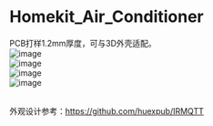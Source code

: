 # Homekit_Air_Conditioner
PCB打样1.2mm厚度，可与3D外壳适配。
<br>![image](https://github.com/LouisLee985/Homekit-Air-Conditioner/blob/main/hardware/AC_IR_Homekit_5V1A_3.0_0402/AC_IR_Homekit_5V1A_3.0_0402.jpg)
<br>![image](https://github.com/LouisLee985/Homekit-Air-Conditioner/blob/main/hardware/AC_IR_Homekit_5V1A_3.0_0402/IMG_1000.jpg)
<br>![image](https://github.com/LouisLee985/Homekit-Air-Conditioner/blob/main/hardware/AC_IR_Homekit_5V1A_3.0_0402/IMG_1001.jpg)
<br>![image](https://github.com/LouisLee985/Homekit-Air-Conditioner/blob/main/hardware/AC_IR_Homekit_5V1A_3.0_0402/IMG_1002.jpg)

<br>外观设计参考：https://github.com/huexpub/IRMQTT
